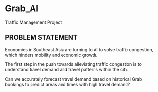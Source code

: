 # Grab_AI
Traffic  Management Project

## PROBLEM STATEMENT

Economies in Southeast Asia are turning to AI to solve traffic congestion, which hinders mobility and economic growth. 

The first step in the push towards alleviating traffic congestion is to understand travel demand and travel patterns within the city.

Can we accurately forecast travel demand based on historical Grab bookings to predict areas and times with high travel demand?


